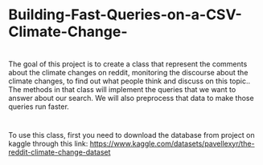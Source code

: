 # Building-Fast-Queries-on-a-CSV-Climate-Change-
#
The goal of this project is to create a class that represent the comments about the climate changes on reddit, monitoring the discourse about the climate changes, to find out what people think and discuss on this topic.. The methods in that class will implement the queries that we want to answer about our search. We will also preprocess that data to make those queries run faster.
#
To use this class, first you need to download the database from project on kaggle through this link: https://www.kaggle.com/datasets/pavellexyr/the-reddit-climate-change-dataset

